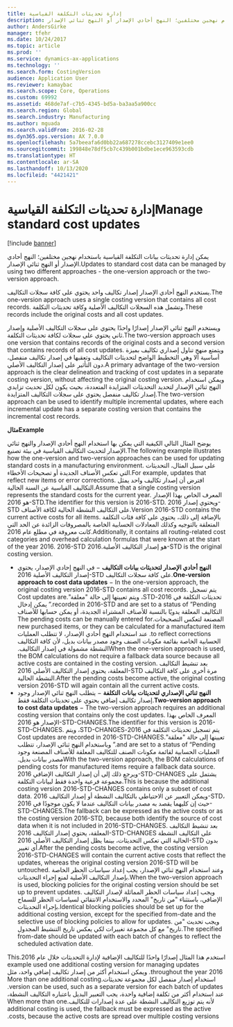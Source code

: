 ```yaml
---
title: إدارة تحديثات التكلفة القياسية
description: يمكن إدارة تحديثات بيانات التكلفة القياسية باستخدام نهجين مختلفين؛ النهج أحادي الإصدار أو النهج ثنائي الإصدار.
author: AndersGirke
manager: tfehr
ms.date: 10/24/2017
ms.topic: article
ms.prod: ''
ms.service: dynamics-ax-applications
ms.technology: ''
ms.search.form: CostingVersion
audience: Application User
ms.reviewer: kamaybac
ms.search.scope: Core, Operations
ms.custom: 69992
ms.assetid: 468de7af-c7b5-4345-bd5a-ba3aa5a900cc
ms.search.region: Global
ms.search.industry: Manufacturing
ms.author: mguada
ms.search.validFrom: 2016-02-28
ms.dyn365.ops.version: AX 7.0.0
ms.openlocfilehash: 5a7beeafa6d0bb22a687278ccebc3127409e1ee0
ms.sourcegitcommit: 199848e78df5cb7c439b001bdbe1ece963593cdb
ms.translationtype: HT
ms.contentlocale: ar-SA
ms.lasthandoff: 10/13/2020
ms.locfileid: "4421421"
---
```

# <a name="manage-standard-cost-updates"></a><span data-ttu-id="e574a-103">إدارة تحديثات التكلفة القياسية</span><span class="sxs-lookup"><span data-stu-id="e574a-103">Manage standard cost updates</span></span>

[!include [banner](../includes/banner.md)]

<span data-ttu-id="e574a-104">يمكن إدارة تحديثات بيانات التكلفة القياسية باستخدام نهجين مختلفين؛ النهج أحادي الإصدار أو النهج ثنائي الإصدار.</span><span class="sxs-lookup"><span data-stu-id="e574a-104">Updates to standard cost data can be managed by using two different approaches - the one-version approach or the two-version approach.</span></span> 

<span data-ttu-id="e574a-105">يستخدم النهج أحادي الإصدار إصدار تكاليف واحد يحتوي على كافة سجلات التكاليف.</span><span class="sxs-lookup"><span data-stu-id="e574a-105">The one-version approach uses a single costing version that contains all cost records.</span></span> <span data-ttu-id="e574a-106">وتشمل هذه السجلات التكاليف الأصلية وكافة تحديثات التكلفة.</span><span class="sxs-lookup"><span data-stu-id="e574a-106">These records include the original costs and all cost updates.</span></span>

<span data-ttu-id="e574a-107">ويستخدم النهج ثنائي الإصدار إصدارًا واحدًا يحتوي على سجلات التكاليف الأصلية وإصدار ثاني يحتوي على سجلات لكافة تحديثات التكلفة.</span><span class="sxs-lookup"><span data-stu-id="e574a-107">The two-version approach uses one version that contains records of the original costs and a second version that contains records of all cost updates.</span></span> <span data-ttu-id="e574a-108">ويتمتع منهج تناول إصداري تكاليف بميزة أساسية ألا وهي التخطيط الواضح لتحديثات التكاليف وتعقبها في إصدار تكاليف منفصل، دون التأثير على إصدار التكاليف الأصلي.</span><span class="sxs-lookup"><span data-stu-id="e574a-108">A primary advantage of the two-version approach is the clear delineation and tracking of cost updates in a separate costing version, without affecting the original costing version.</span></span> <span data-ttu-id="e574a-109">ويمكن استخدام النهج ثنائي الإصدار لتحديد التحديثات المتزايدة المتعددة، بحيث يكون لكل تحديث تزايدي إصدار تكاليف منفصل يحتوي على سجلات التكاليف المتزايدة.</span><span class="sxs-lookup"><span data-stu-id="e574a-109">The two-version approach can be used to identify multiple incremental updates, where each incremental update has a separate costing version that contains the incremental cost records.</span></span> 

<span data-ttu-id="e574a-110">**مثال**</span><span class="sxs-lookup"><span data-stu-id="e574a-110">**Example**</span></span> 

<span data-ttu-id="e574a-111">يوضح المثال التالي الكيفية التي يمكن بها استخدام النهج أحادي الإصدار والنهج ثنائي الإصدار لتحديث التكاليف القياسية في بيئة تصنيع.</span><span class="sxs-lookup"><span data-stu-id="e574a-111">The following example illustrates how the one-version and two-version approaches can be used for updating standard costs in a manufacturing environment.</span></span> <span data-ttu-id="e574a-112">على سبيل المثال، التحديثات التي تعكس الأصناف الجديدة أو تصحيحات الأخطاء.</span><span class="sxs-lookup"><span data-stu-id="e574a-112">For example, updates that reflect new items or error corrections.</span></span> <span data-ttu-id="e574a-113">افترض أن إصدار تكاليف واحد يمثل التكاليف القياسية عن السنة الحالية.</span><span class="sxs-lookup"><span data-stu-id="e574a-113">Assume that a single costing version represents the standard costs for the current year.</span></span> <span data-ttu-id="e574a-114">المعرف الخاص بهذا الإصدار هو 2016-STD.</span><span class="sxs-lookup"><span data-stu-id="e574a-114">The identifier for this version is 2016-STD.</span></span> <span data-ttu-id="e574a-115">ويحتوي إصدار 2016-STD على التكاليف النشطة الحالية لكافة الأصناف.</span><span class="sxs-lookup"><span data-stu-id="e574a-115">Version 2016-STD contains the current active costs for all items.</span></span> <span data-ttu-id="e574a-116">بالإضافة إلى ذلك، يحتوي على كافة فئات التكلفة المتعلقة بالتوجيه وكذلك المعادلات الحسابية الخاصة بالمصروفات الزائدة عن الحد التي كانت معروفة في مطلع عام 2016.</span><span class="sxs-lookup"><span data-stu-id="e574a-116">Additionally, it contains all routing-related cost categories and overhead calculation formulas that were known at the start of the year 2016.</span></span> <span data-ttu-id="e574a-117">2016-STD هو إصدار التكاليف الأصلية.‬</span><span class="sxs-lookup"><span data-stu-id="e574a-117">2016-STD is the original costing version.</span></span>

-   <span data-ttu-id="e574a-118">**النهج أحادي الإصدار لتحديثات بيانات التكاليف** − في النهج إحادي الإصدار، يحتوي إصدار التكاليف الأصلية 2016-STD على كافة سجلات التكاليف.</span><span class="sxs-lookup"><span data-stu-id="e574a-118">**One-version approach to cost data updates** − In the one-version approach, the original costing version 2016-STD contains all cost records.</span></span> <span data-ttu-id="e574a-119">‏‫يتم تسجيل تحديثات التكلفة في 2016-STD، ويتم تعيينها إلى حالة "معلقة".</span><span class="sxs-lookup"><span data-stu-id="e574a-119">Cost updates are recorded in 2016-STD and are set to a status of ”Pending.”</span></span> <span data-ttu-id="e574a-120">يمكن إدخال التكاليف المعلقة يدويًا بالنسبة للأصناف المشتراة الجديدة، أو يمكن حسابها للأصناف المصنعة لتعكس التصحيحات.</span><span class="sxs-lookup"><span data-stu-id="e574a-120">The pending costs can be manually entered for new purchased items, or they can be calculated for a manufactured item to reflect corrections.</span></span> <span data-ttu-id="e574a-121">عند استخدام النهج أحادي الإصدار، لا تتطلب العمليات الحسابية الخاصة بقائمة مكونات الصنف وجود مصدر بيانات بديل، لأن كافة التكاليف النشطة مشمولة في إصدار التكاليف.‬‬</span><span class="sxs-lookup"><span data-stu-id="e574a-121">When the one-version approach is used, the BOM calculations do not require a fallback data source because all active costs are contained in the costing version.</span></span> <span data-ttu-id="e574a-122">بعد تنشيط التكاليف المعلقة، يحتوي إصدار التكاليف الأصلي 2016-STD مرة أخرى على كافة التكاليف النشطة الحالية.</span><span class="sxs-lookup"><span data-stu-id="e574a-122">After the pending costs become active, the original costing version 2016-STD will again contain all the current active costs.</span></span>
-   <span data-ttu-id="e574a-123">**النهج ثنائي الإصداري لتحديثات بيانات التكلفة** − يتطلب النهج ثنائي الإصدار وجود إصدار تكاليف إضافي يحتوي على تحديثات التكلفة فقط.</span><span class="sxs-lookup"><span data-stu-id="e574a-123">**Two-version approach to cost data updates** − The two-version approach requires an additional costing version that contains only the cost updates.</span></span> <span data-ttu-id="e574a-124">المعرف الخاص بهذا الإصدار هو 2016-STD-CHANGES.</span><span class="sxs-lookup"><span data-stu-id="e574a-124">The identifier for this version is 2016-STD-CHANGES.</span></span> <span data-ttu-id="e574a-125">‏‫يتم تسجيل تحديثات التكلفة في 2016-STD-CHANGES، ويتم تعيينها إلى حالة "معلقة".</span><span class="sxs-lookup"><span data-stu-id="e574a-125">Cost updates are recorded in 2016-STD-CHANGES and are set to a status of “Pending.”</span></span> <span data-ttu-id="e574a-126">وباستخدام النهج ثنائي الإصدار، تتطلب العمليات الحسابية لقائمة مكونات الصنف للتكاليف المعلقة للأصناف المصنعة وجود مصدر بيانات بديل.‬</span><span class="sxs-lookup"><span data-stu-id="e574a-126">With the two-version approach, the BOM calculations of pending costs for manufactured items require a fallback data source.</span></span> <span data-ttu-id="e574a-127">ويرجع ذلك إلى أن إصدار التكاليف الإضافي 2016-STD-CHANGES يشتمل على مجموعة فرعية واحدة فقط لبيانات التكلفة.</span><span class="sxs-lookup"><span data-stu-id="e574a-127">This is because the additional costing version 2016-STD-CHANGES contains only a subset of cost data.</span></span> <span data-ttu-id="e574a-128">ويمكن التعبير عن الاحتياطي بالتكاليف النشطة أو إصدار التكاليف 2016-STD، حيث إن كليهما يقصد به مصدر بيانات التكاليف عندما لا يكون موجودًا في 2016-STD-CHANGES.</span><span class="sxs-lookup"><span data-stu-id="e574a-128">The fallback can be expressed as the active costs or as the costing version 2016-STD, because both identify the source of cost data when it is not included in 2016-STD-CHANGES.</span></span> <span data-ttu-id="e574a-129">بعد تنشيط التكاليف المعلقة، يحتوي إصدار التكاليف 2016-STD-CHANGES على التكاليف النشطة الحالية التي تعكس التحديثات، بينما يظل إصدار التكاليف الأصلي 2016-STD بدون أي تغيير.</span><span class="sxs-lookup"><span data-stu-id="e574a-129">After the pending costs become active, the costing version 2016-STD-CHANGES will contain the current active costs that reflect the updates, whereas the original costing version 2016-STD will be untouched.</span></span> <span data-ttu-id="e574a-130">وعند استخدام النهج ثنائي الإصدار، يجب إعداد سياسات الحظر الخاصة بإصدار التكاليف الأصلية لمنع إجراء التحديثات.</span><span class="sxs-lookup"><span data-stu-id="e574a-130">When the two-version approach is used, blocking policies for the original costing version should be set up to prevent updates.</span></span> <span data-ttu-id="e574a-131">ويجب إعداد سياسات الحظر المماثلة لإصدار التكاليف الإضافي، باستثناء "من تاريخ" المحدد والاستخدام الانتقائي لسياسات الحظر للسماح بإجراء التحديثات.</span><span class="sxs-lookup"><span data-stu-id="e574a-131">Identical blocking policies should be set up for the additional costing version, except for the specified from-date and the selective use of blocking policies to allow for updates.</span></span> <span data-ttu-id="e574a-132">ويجب تحديث "من تاريخ" مع كل مجموعة تغييرات لكي يعكس تاريخ التنشيط المجدول.</span><span class="sxs-lookup"><span data-stu-id="e574a-132">The specified from-date should be updated with each batch of changes to reflect the scheduled activation date.</span></span>

<span data-ttu-id="e574a-133">‏‫استخدم هذا المثال إصدارًا واحدًا للتكاليف الإضافية لإدارة التحديثات خلال عام 2016.</span><span class="sxs-lookup"><span data-stu-id="e574a-133">This example used one additional costing version for managing updates throughout the year 2016.</span></span> <span data-ttu-id="e574a-134">ويمكن استخدام أكثر من إصدار تكاليف إضافي واحد، مثل استخدام إصدار منفصل لكل مجموعة تحديثات.</span><span class="sxs-lookup"><span data-stu-id="e574a-134">More than one additional costing version can be used, such as a separate version for each batch of updates.</span></span> <span data-ttu-id="e574a-135">عند استخدام أكثر من تكلفة إضافية واحدة، يجب التعبير البديل باعتباره التكاليف النشطة، لأنه يتم توزيع التكاليف النشطة على عدة إصدارات للتكاليف.</span><span class="sxs-lookup"><span data-stu-id="e574a-135">When more than one additional costing is used, the fallback must be expressed as the active costs, because the active costs are spread over multiple costing versions.</span></span>





